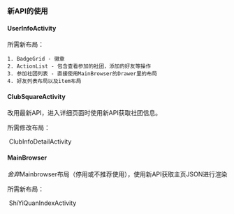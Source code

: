 ### 新API的使用

#### UserInfoActivity

所需新布局：

	1. BadgeGrid - 徽章
	2. ActionList - 包含查看参加的社团，添加的好友等操作
	3. 参加社团列表 - 直接使用MainBrowser的Drawer里的布局
	4. 好友列表布局以及item布局



#### ClubSquareActivity

改用最新API，进入详细页面时使用新API获取社团信息。

所需修改布局：

​	ClubInfoDetailActivity



#### MainBrowser

*舍弃*Mainbrowser布局（停用或不推荐使用），使用新API获取主页JSON进行渲染

所需新布局：

​	ShiYiQuanIndexActivity